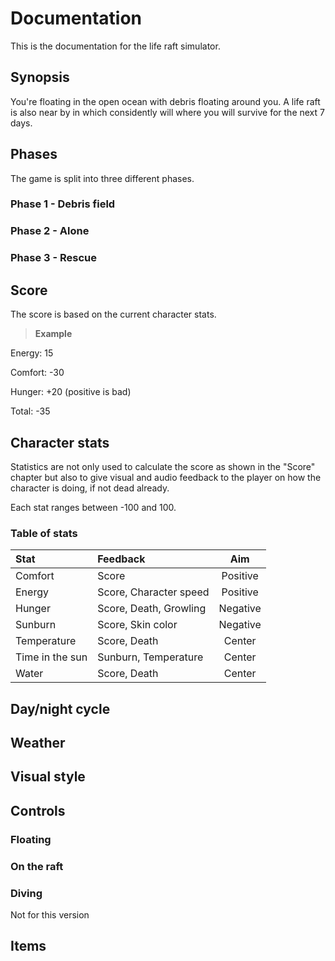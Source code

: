 Documentation
=============
This is the documentation for the life raft simulator.

Synopsis
-------------
You're floating in the open ocean with debris floating around you.
A life raft is also near by in which considently will where you will survive for the next 7 days.

Phases
-------------
The game is split into three different phases.

### Phase 1 - Debris field

### Phase 2 - Alone

### Phase 3 - Rescue

Score
-------------
The score is based on the current character stats.

> **Example** 
>
Energy: 15
>
Comfort: -30
>
Hunger: +20 (positive is bad)
>
Total: -35

Character stats
-------------
Statistics are not only used to calculate the score as shown in the "Score" chapter but also to give visual and audio feedback to the player on how the character is doing, if not dead already.

Each stat ranges between -100 and 100.

### Table of stats
| Stat | Feedback | Aim |
| :--- | :-----| :----: |
| Comfort | Score | Positive |
| Energy | Score, Character speed | Positive |
| Hunger | Score, Death, Growling | Negative |
| Sunburn | Score, Skin color | Negative |
| Temperature | Score, Death | Center |
| Time in the sun | Sunburn, Temperature | Center |
| Water | Score, Death | Center |

Day/night cycle
-------------

Weather
-------------

Visual style
-------------

Controls
-------------

### Floating
### On the raft
### Diving
Not for this version

Items
-------------




